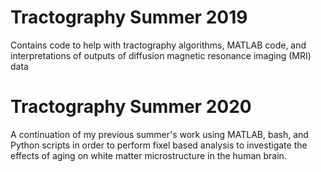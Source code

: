 # Tractography Summer 2019
Contains code to help with tractography algorithms, MATLAB code, and interpretations of outputs of diffusion magnetic resonance imaging (MRI) data

# Tractography Summer 2020
A continuation of my previous summer's work using MATLAB, bash, and Python scripts in order to perform fixel based analysis to investigate the effects of aging on white matter microstructure in the human brain.

